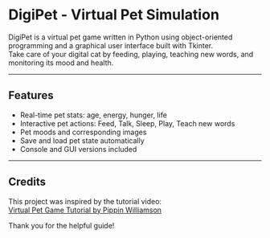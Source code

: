 # DigiPet - Virtual Pet Simulation

DigiPet is a virtual pet game written in Python using object-oriented programming and a graphical user interface built with Tkinter.  
Take care of your digital cat by feeding, playing, teaching new words, and monitoring its mood and health.

---

## Features

- Real-time pet stats: age, energy, hunger, life
- Interactive pet actions: Feed, Talk, Sleep, Play, Teach new words
- Pet moods and corresponding images
- Save and load pet state automatically
- Console and GUI versions included

---

## Credits

This project was inspired by the tutorial video:  
[Virtual Pet Game Tutorial by Pippin Williamson](https://youtu.be/7m6O9zqZFZ8?si=Pp00lUY-B5q6Nbe7)

Thank you for the helpful guide!

